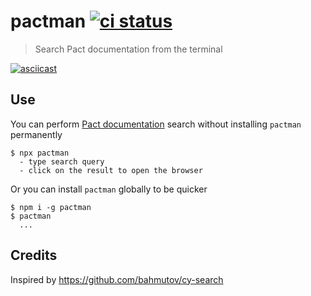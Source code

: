 # pactman [![ci status][ci image]][ci url]
> Search Pact documentation from the terminal

[![asciicast](https://asciinema.org/a/490546.svg?autoplay=1)](https://asciinema.org/a/490546)

## Use

You can perform [Pact documentation](https://docs.pact.io) search without installing `pactman` permanently

```shell
$ npx pactman
  - type search query
  - click on the result to open the browser
```

Or you can install `pactman` globally to be quicker

```shell
$ npm i -g pactman
$ pactman
  ...
```

[ci image]: https://github.com/you54f/scratchpad/workflows/ci/badge.svg?branch=main
[ci url]: https://github.com/you54f/scratchpad/actions

## Credits

Inspired by https://github.com/bahmutov/cy-search